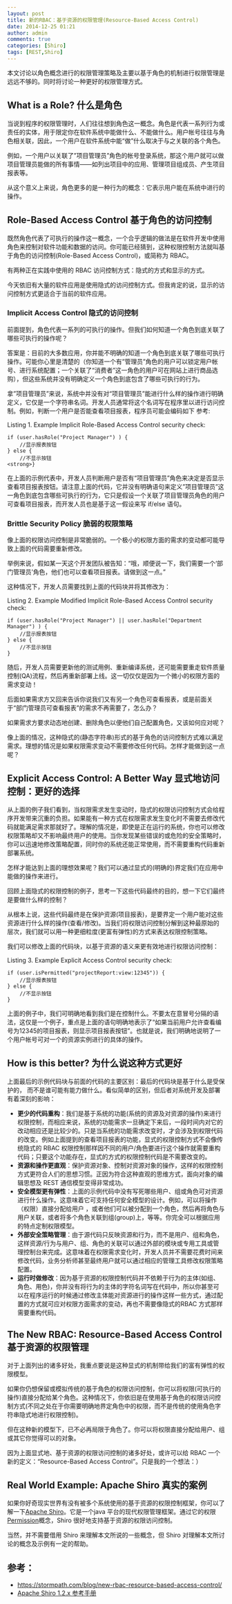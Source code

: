```yaml
---
layout: post
title: 新的RBAC：基于资源的权限管理(Resource-Based Access Control)
date: 2014-12-25 01:21
author: admin
comments: true
categories: [Shiro]
tags: [REST,Shiro]
---
```


本文讨论以角色概念进行的权限管理策略及主要以基于角色的机制进行权限管理是远远不够的。同时将讨论一种更好的权限管理方式。 

## What is a Role? 什么是角色

当说到程序的权限管理时，人们往往想到角色这一概念。角色是代表一系列行为或责任的实体，用于限定你在软件系统中能做什么、不能做什么。用户帐号往往与角色相关联，因此，一个用户在软件系统中能“做”什么取决于与之关联的各个角色。

例如，一个用户以关联了”项目管理员”角色的帐号登录系统，那这个用户就可以做项目管理员能做的所有事情――如列出项目中的应用、管理项目组成员、产生项目报表等。

从这个意义上来说，角色更多的是一种行为的概念：它表示用户能在系统中进行的操作。

<!-- more -->

## Role-Based Access Control 基于角色的访问控制

既然角色代表了可执行的操作这一概念，一个合乎逻辑的做法是在软件开发中使用角色来控制对软件功能和数据的访问。你可能已经猜到，这种权限控制方法就叫基于角色的访问控制(Role-Based Access Control)，或简称为 RBAC。

有两种正在实践中使用的 RBAC 访问控制方式：隐式的方式和显示的方式。

今天依旧有大量的软件应用是使用隐式的访问控制方式。但我肯定的说，显示的访问控制方式更适合于当前的软件应用。

### Implicit Access Control 隐式的访问控制

前面提到，角色代表一系列的可执行的操作。但我们如何知道一个角色到底关联了哪些可执行的操作呢？

答案是：目前的大多数应用，你并能不明确的知道一个角色到底关联了哪些可执行操作。可能你心里是清楚的（你知道一个有”管理员”角色的用户可以锁定用户帐号、进行系统配置；一个关联了“消费者”这一角色的用户可在网站上进行商品选购），但这些系统并没有明确定义一个角色到底包含了哪些可执行的行为。

拿”项目管理员”来说，系统中并没有对“项目管理员”能进行什么样的操作进行明确定义，它仅是一个字符串名词。开发人员通常将这个名词写在程序里以进行访问控制。例如，判断一个用户是否能查看项目报表，程序员可能会编码如下
参考:

Listing 1. Example Implicit Role-Based Access Control 
security check:
	
	if (user.hasRole("Project Manager") ) {
	    //显示报表按钮
	} else {
	    //不显示按钮
	<strong>}

在上面的示例代表中，开发人员判断用户是否有“项目管理员”角色来决定是否显示查看项目报表按钮。请注意上面的代码，它并没有明确语句来定义”项目管理员”这一角色到底包含哪些可执行的行为，它只是假设一个关联了项目管理员角色的用户可查看项目报表，而开发人员也是基于这一假设来写 if/else 语句。

### Brittle Security Policy 脆弱的权限策略

像上面的权限访问控制是非常脆弱的。一个极小的权限方面的需求的变动都可能导致上面的代码需要重新修改。

举例来说，假如某一天这个开发团队被告知：“哦，顺便说一下，我们需要一个‘部门管理员’角色，他们也可以查看项目报表。请做到这一点。”

这种情况下，开发人员需要找到上面的代码块并将其修改为：

Listing 2. Example Modified Implicit Role-Based Access 
Control security check:

	if (user.hasRole("Project Manager") || user.hasRole("Department Manager") ) {
	    //显示报表按钮
	} else {
	    //不显示按钮
	}

随后，开发人员需要更新他的测试用例、重新编译系统，还可能需要重走软件质量控制(QA)流程，然后再重新部署上线。这一切仅仅是因为一个微小的权限方面的需求变动！

后面如果需求方又回来告诉你说我们又有另一个角色可查看报表，或是前面关于“部门管理员可查看报表”的需求不再需要了，怎么办？

如果需求方要求动态地创建、删除角色以便他们自己配置角色，又该如何应对呢？

像上面的情况，这种隐式的(静态字符串)形式的基于角色的访问控制方式难以满足需求。理想的情况是如果权限需求变动不需要修改任何代码。怎样才能做到这一点呢？

## Explicit Access Control: A Better Way 显式地访问控制：更好的选择

从上面的例子我们看到，当权限需求发生变动时，隐式的权限访问控制方式会给程序开发带来沉重的负担。如果能有一种方式在权限需求发生变化时不需要去修改代码就能满足需求那就好了。理解的情况是，即使是正在运行的系统，你也可以修改权限策略却又不影响最终用户的使用。当你发现某些错误的或危险的安全策略时，你可以迅速地修改策略配置，同时你的系统还能正常使用，而不需要重构代码重新部署系统。

怎样才能达到上面的理想效果呢？我们可以通过显式的(明确的)界定我们在应用中能做的操作来进行。

回顾上面隐式的权限控制的例子，思考一下这些代码最终的目的，想一下它们最终是要做什么样的控制？

从根本上说，这些代码最终是在保护资源(项目报表)，是要界定一个用户能对这些资源进行什么样的操作(查看/修改)。当我们将权限访问控制分解到这种最原始的层次，我们就可以用一种更细粒度(更富有弹性)的方式来表达权限控制策略。

我们可以修改上面的代码块，以基于资源的语义来更有效地进行权限访问控制：

Listing 3. Example Explicit Access Control security check:

	if (user.isPermitted("projectReport:view:12345")) {
	    //显示报表按钮
	} else {
	    //不显示按钮
	}

上面的例子中，我们可明确地看到我们是在控制什么。不要太在意冒号分隔的语法，这仅是一个例子，重点是上面的语句明确地表示了“如果当前用户允许查看编号为12345的项目报表，则显示项目报表按钮”。也就是说，我们明确地说明了一个用户帐号可对一个的资源实例进行的具体的操作。

## How is this better? 为什么说这种方式更好

上面最后的示例代码块与前面的代码的主要区别：最后的代码块是基于什么是受保护的， 而不是谁可能有能力做什么。看似简单的区别，但后者对系统开发及部署有着深刻的影响：

* **更少的代码重构**：我们是基于系统的功能(系统的资源及对资源的操作)来进行权限控制，而相应来说，系统的功能需求一旦确定下来后，一段时间内对它的改动相应还是比较少的。只是当系统的功能需求改变时，才会涉及到权限代码的改变。例如上面提到的查看项目报表的功能，显式的权限控制方式不会像传统隐式的 RBAC 权限控制那样因不同的用户/角色要进行这个操作就需要重构代码；只要这个功能存在，显式的方式的权限控制代码是不需要改变的。
* **资源和操作更直观**：保护资源对象、控制对资源对象的操作，这样的权限控制方式更符合人们的思想习惯。正因为符合这种直观的思维方式，面向对象的编辑思想及 REST 通信模型变得非常成功。
* **安全模型更有弹性**：上面的示例代码中没有写死哪些用户、组或角色可对资源进行什么操作。这意味着它可支持任何安全模型的设计。例如，可以将操作（权限）直接分配给用户 ，或者他们可以被分配到一个角色，然后再将角色与用户关联，或者将多个角色关联到组(group)上，等等。你完全可以根据应用的特点定制权限模型。
* **外部安全策略管理**：由于源代码只反映资源和行为，而不是用户、组和角色，这样资源/行为与用户、组、角色的关联可以通过外部的模块或专用工具或管理控制台来完成。这意味着在权限需求变化时，开发人员并不需要花费时间来修改代码，业务分析师甚至最终用户就可以通过相应的管理工具修改权限策略配置。
* **运行时做修改**：因为基于资源的权限控制代码并不依赖于行为的主体(如组、角色、用色)，你并没有将行为的主体的字符名词写在代码中，所以你甚至可以在程序运行的时候通过修改主体能对资源进行的操作这样一些方式，通过配置的方式就可应对权限方面需求的变动，再也不需要像隐式的RBAC 方式那样需要重构代码。

## The New RBAC: Resource-Based Access Control 基于资源的权限管理

对于上面列出的诸多好处，我重点要说是这种显式的机制带给我们的富有弹性的权限模型。

如果你仍想保留或模拟传统的基于角色的权限访问控制，你可以将权限(可执行的操作)直接分配给某个角色。这种情况下，你依旧是在使用基于角色的权限访问控制方式(不同之处在于你需要明确地界定角色中的权限，而不是传统的使用角色字符串隐式地进行权限控制)。

但在这种新的模型下，已不必再局限于角色了。你可以将权限直接分配给用户、组或其它你觉得可以的对象。

因为上面显式地、基于资源的权限访问控制的诸多好处，或许可以给 RBAC 一个新的定义：“Resource-Based Access Control”。只是我的一个想法：）

## Real World Example: Apache Shiro 真实的案例

如果你好奇现实世界有没有被多个系统使用的基于资源的权限控制框架，你可以了解一下[Apache Shiro](http://shiro.apache.org/)。它是一个java 平台的现代权限管理框架。通过它的权限[Permission](https://github.com/waylau/apache-shiro-1.2.x-reference/blob/master/II.%20Core%20%E6%A0%B8%E5%BF%83/6.1.%20Permissions%20%E6%9D%83%E9%99%90.md)概念，Shiro 很好地支持基于资源的权限访问控制。

当然，并不需要借用 Shiro 来理解本文所说的一些概念，但 Shiro 对理解本文所讨论的概念及示例有一定的帮助。

## 参考：

* <https://stormpath.com/blog/new-rbac-resource-based-access-control/>
* [Apache Shiro 1.2.x 参考手册](https://github.com/waylau/apache-shiro-1.2.x-reference)